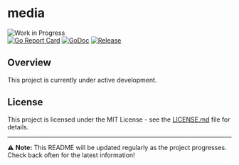 # media

![Work in Progress](https://img.shields.io/badge/Status-Work%20in%20Progress-yellow)  
[![Go Report Card](https://goreportcard.com/badge/github.com/SmartMediaFiles/media.raw)](https://goreportcard.com/report/github.com/SmartMediaFiles/media.raw)
[![GoDoc](https://pkg.go.dev/badge/github.com/SmartMediaFiles/media.raw)](https://pkg.go.dev/github.com/SmartMediaFiles/media.raw)
[![Release](https://img.shields.io/github/release/SmartMediaFiles/media.raw.svg?style=flat)](https://github.com/SmartMediaFiles/media.raw/releases)


## Overview

This project is currently under active development. 


## License

This project is licensed under the MIT License - see the [LICENSE.md](LICENSE.md) file for details.

---

⚠️ **Note:** This README will be updated regularly as the project progresses. Check back often for the latest information!
